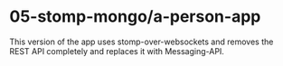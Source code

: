 # 05-stomp-mongo/a-person-app
This version of the app uses stomp-over-websockets and removes the REST API completely and replaces it with Messaging-API.

  
